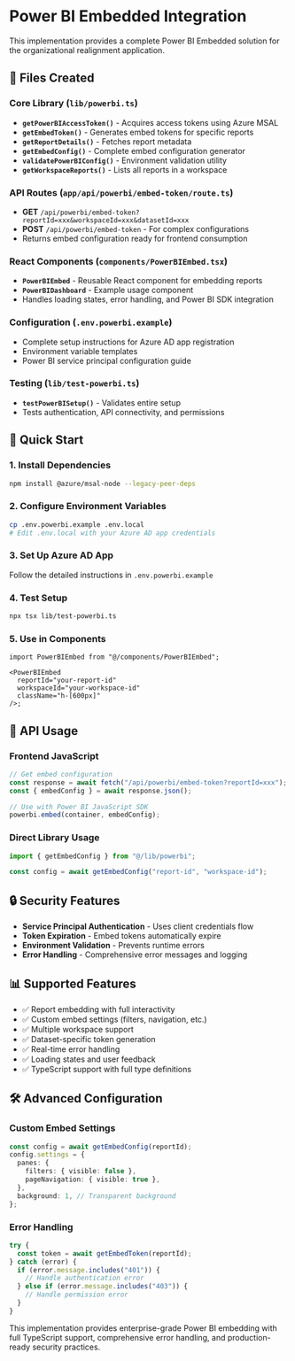 # Power BI Embedded Integration

This implementation provides a complete Power BI Embedded solution for the organizational realignment application.

## 📁 Files Created

### Core Library (`lib/powerbi.ts`)

- **`getPowerBIAccessToken()`** - Acquires access tokens using Azure MSAL
- **`getEmbedToken()`** - Generates embed tokens for specific reports
- **`getReportDetails()`** - Fetches report metadata
- **`getEmbedConfig()`** - Complete embed configuration generator
- **`validatePowerBIConfig()`** - Environment validation utility
- **`getWorkspaceReports()`** - Lists all reports in a workspace

### API Routes (`app/api/powerbi/embed-token/route.ts`)

- **GET** `/api/powerbi/embed-token?reportId=xxx&workspaceId=xxx&datasetId=xxx`
- **POST** `/api/powerbi/embed-token` - For complex configurations
- Returns embed configuration ready for frontend consumption

### React Components (`components/PowerBIEmbed.tsx`)

- **`PowerBIEmbed`** - Reusable React component for embedding reports
- **`PowerBIDashboard`** - Example usage component
- Handles loading states, error handling, and Power BI SDK integration

### Configuration (`.env.powerbi.example`)

- Complete setup instructions for Azure AD app registration
- Environment variable templates
- Power BI service principal configuration guide

### Testing (`lib/test-powerbi.ts`)

- **`testPowerBISetup()`** - Validates entire setup
- Tests authentication, API connectivity, and permissions

## 🚀 Quick Start

### 1. Install Dependencies

```bash
npm install @azure/msal-node --legacy-peer-deps
```

### 2. Configure Environment Variables

```bash
cp .env.powerbi.example .env.local
# Edit .env.local with your Azure AD app credentials
```

### 3. Set Up Azure AD App

Follow the detailed instructions in `.env.powerbi.example`

### 4. Test Setup

```bash
npx tsx lib/test-powerbi.ts
```

### 5. Use in Components

```tsx
import PowerBIEmbed from "@/components/PowerBIEmbed";

<PowerBIEmbed
  reportId="your-report-id"
  workspaceId="your-workspace-id"
  className="h-[600px]"
/>;
```

## 🔧 API Usage

### Frontend JavaScript

```javascript
// Get embed configuration
const response = await fetch("/api/powerbi/embed-token?reportId=xxx");
const { embedConfig } = await response.json();

// Use with Power BI JavaScript SDK
powerbi.embed(container, embedConfig);
```

### Direct Library Usage

```typescript
import { getEmbedConfig } from "@/lib/powerbi";

const config = await getEmbedConfig("report-id", "workspace-id");
```

## 🔒 Security Features

- **Service Principal Authentication** - Uses client credentials flow
- **Token Expiration** - Embed tokens automatically expire
- **Environment Validation** - Prevents runtime errors
- **Error Handling** - Comprehensive error messages and logging

## 📊 Supported Features

- ✅ Report embedding with full interactivity
- ✅ Custom embed settings (filters, navigation, etc.)
- ✅ Multiple workspace support
- ✅ Dataset-specific token generation
- ✅ Real-time error handling
- ✅ Loading states and user feedback
- ✅ TypeScript support with full type definitions

## 🛠 Advanced Configuration

### Custom Embed Settings

```typescript
const config = await getEmbedConfig(reportId);
config.settings = {
  panes: {
    filters: { visible: false },
    pageNavigation: { visible: true },
  },
  background: 1, // Transparent background
};
```

### Error Handling

```typescript
try {
  const token = await getEmbedToken(reportId);
} catch (error) {
  if (error.message.includes("401")) {
    // Handle authentication error
  } else if (error.message.includes("403")) {
    // Handle permission error
  }
}
```

This implementation provides enterprise-grade Power BI embedding with full TypeScript support, comprehensive error handling, and production-ready security practices.

